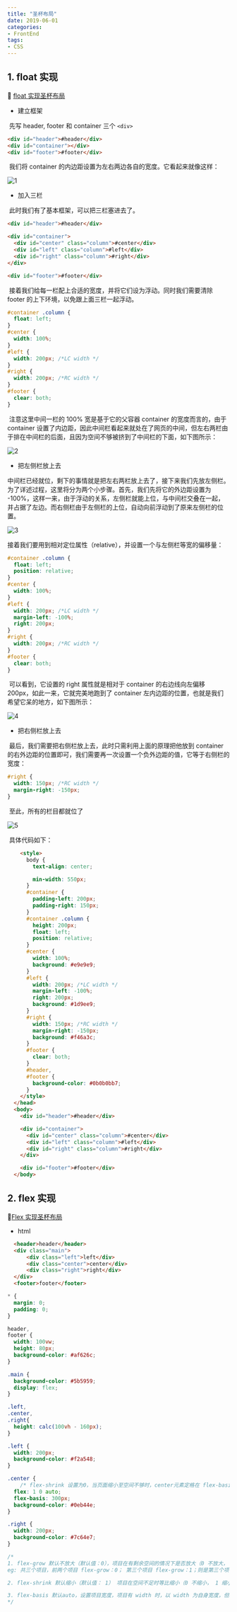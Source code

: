 ```yaml
---
title: "圣杯布局"
date: 2019-06-01
categories:
- FrontEnd
tags:
- CSS
---
```


## 1. float 实现
  :link: [ float 实现圣杯布局 ](https://tienouc.gitee.io/projects/src/holyGrail.html)     

+  建立框架

​ 先写 header, footer 和 container 三个 `<div>`

```html
<div id="header">#header</div>
<div id="container"></div>
<div id="footer">#footer</div>
```

​ 我们将 container 的内边距设置为左右两边各自的宽度。它看起来就像这样：

![1](http://ww4.sinaimg.cn/large/006tNc79ly1g5r3byed2gj30f009qaad.jpg)

+ 加入三栏

​ 此时我们有了基本框架，可以把三栏塞进去了。

```html
<div id="header">#header</div>

<div id="container">
  <div id="center" class="column">#center</div>
  <div id="left" class="column">#left</div>
  <div id="right" class="column">#right</div>
</div>

<div id="footer">#footer</div>
```

​ 接着我们给每一栏配上合适的宽度，并将它们设为浮动。同时我们需要清除 footer 的上下环境，以免跟上面三栏一起浮动。

```css
#container .column {
  float: left;
}
#center {
  width: 100%;
}
#left {
  width: 200px; /*LC width */
}
#right {
  width: 200px; /*RC width */
}
#footer {
  clear: both;
}
```

​ 注意这里中间一栏的 100% 宽是基于它的父容器 container 的宽度而言的，由于 container 设置了内边距，因此中间栏看起来就处在了网页的中间，但左右两栏由于排在中间栏的后面，且因为空间不够被挤到了中间栏的下面，如下图所示：

![2](http://ww3.sinaimg.cn/large/006tNc79ly1g5r3dlvswvj30f009q74n.jpg)

+ 把左侧栏放上去

​ 中间栏已经就位，剩下的事情就是把左右两栏放上去了，接下来我们先放左侧栏。
为了详述过程，这里将分为两个小步骤。首先，我们先将它的外边距设置为 -100%，这样一来，由于浮动的关系，左侧栏就能上位，与中间栏交叠在一起，并占据了左边。而右侧栏由于左侧栏的上位，自动向前浮动到了原来左侧栏的位置。

![3](http://ww3.sinaimg.cn/large/006tNc79ly1g5r3jgwkmbj30f009q0t2.jpg)

​ 接着我们要用到相对定位属性（relative），并设置一个与左侧栏等宽的偏移量：

```css
#container .column {
  float: left;
  position: relative;
}
#center {
  width: 100%;
}
#left {
  width: 200px; /*LC width */
  margin-left: -100%;
  right: 200px;
}
#right {
  width: 200px; /*RC width */
}
#footer {
  clear: both;
}
```

​ 可以看到，它设置的 right 属性就是相对于 container 的右边线向左偏移 200px，如此一来，它就完美地跑到了 container 左内边距的位置，也就是我们希望它呆的地方，如下图所示：

![4](http://ww1.sinaimg.cn/large/006tNc79ly1g5r3g7cvmrj30f009qaaa.jpg)

+  把右侧栏放上去

​ 最后，我们需要把右侧栏放上去，此时只需利用上面的原理把他放到 container 的右外边距的位置即可，我们需要再一次设置一个负外边距的值，它等于右侧栏的宽度：

```css
#right {
  width: 150px; /*RC width */
  margin-right: -150px;
}
```

​ 至此，所有的栏目都就位了

![5](http://ww2.sinaimg.cn/large/006tNc79ly1g5r3ffez5wj30f009qmx5.jpg)

​ 具体代码如下：

```html
    <style>
      body {
        text-align: center;

        min-width: 550px;
      }
      #container {
        padding-left: 200px;
        padding-right: 150px;
      }
      #container .column {
        height: 200px;
        float: left;
        position: relative;
      }
      #center {
        width: 100%;
        background: #e9e9e9;
      }
      #left {
        width: 200px; /*LC width */
        margin-left: -100%;
        right: 200px;
        background: #1d9ee9;
      }
      #right {
        width: 150px; /*RC width */
        margin-right: -150px;
        background: #f46a3c;
      }
      #footer {
        clear: both;
      }
      #header,
      #footer {
        background-color: #0b0b0bb7;
      }
    </style>
  </head>
  <body>
    <div id="header">#header</div>

    <div id="container">
      <div id="center" class="column">#center</div>
      <div id="left" class="column">#left</div>
      <div id="right" class="column">#right</div>
    </div>

    <div id="footer">#footer</div>
  </body>
```
## 2. flex 实现
 :link:[Flex 实现圣杯布局](https://tienouc.gitee.io/projects/src/flex.html)
+ html
```html
  <header>header</header>
  <div class="main">
      <div class="left">left</div>
      <div class="center">center</div>
      <div class="right">right</div>
  </div>
  <footer>footer</footer>
```
```css
* {
  margin: 0;
  padding: 0;
}

header,
footer {
  width: 100vw;
  height: 80px;
  background-color: #af626c;
}

.main {
  background-color: #5b5959;
  display: flex;
}

.left, 
.center, 
.right{
  height: calc(100vh - 160px);
}

.left {
  width: 200px;
  background-color: #f2a548;
}

.center {
    /* flex-shrink 设置为0，当页面缩小至空间不够时，center元素定格在 flex-basis，不会进一步缩小  */
  flex: 1 0 auto;  
  flex-basis: 300px;        
  background-color: #0eb44e;
}

.right {
  width: 200px;
  background-color: #7c64e7;
}

/*
1. flex-grow 默认不放大（默认值：0），项目在有剩余空间的情况下是否放大（0 不放大， 1 放大）
eg: 共三个项目，前两个项目 flex-grow：0； 第三个项目 flex-grow：1；则是第三个项目铺满剩余空间（无论其自身是否有固定宽度都会铺满剩余空间）

2. flex-shrink 默认缩小（默认值： 1） 项目在空间不足时等比缩小（0 不缩小， 1 缩小）

3. flex-basis 默认auto，设置项目宽度，项目有 width 时，以 width 为自身宽度，但若设置了 flex-basis：[宽度值]；则该值权重最高，会覆盖 width
*/

```
